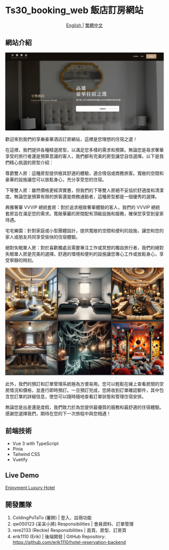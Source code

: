 # Ts30_booking_web 飯店訂房網站

<p align="center">
  <a href="./README.md"> English </a> | <a href="./README.zh-TW.md"> 繁體中文
  </a>
</p>

## 網站介紹

![Alt text](image.png)

歡迎來到我們的享樂豪華酒店訂房網站，這裡是您理想的住宿之選！

在這裡，我們提供各種精選房型，以滿足您多樣的需求和預算。無論您是尋求奢華享受的旅行者還是預算意識的客人，我們都有完美的房型讓您自信選擇。以下是我們精心挑選的房型介紹：

尊爵雙人房：這種房型提供極其舒適的體驗，適合情侶或商務旅客。寬敞的空間和豪華的設施讓您可以放鬆身心，充分享受您的住宿。

下等雙人房：雖然價格更經濟實惠，但我們的下等雙人房絕不妥協於舒適度和清潔度。無論您是預算有限的旅客還是商務通勤者，這種房型都是一個優秀的選擇。

典雅奢華 VVVIP 總統套房：對於追求極致奢華體驗的客人，我們的 VVVIP 總統套房旨在滿足您的需求。寬敞華麗的房間配有頂級設施和服務，確保您享受到皇家待遇。

宅宅樂園：針對家庭或小型團體設計，提供寬敞的空間和便利的設施，讓您和您的家人或朋友共同享受愉快的住宿體驗。

絕對失眠單人房：對於喜歡獨處且需要專注工作或冥想的獨自旅行者，我們的絕對失眠單人房是完美的選擇。舒適的環境和便利的設施讓您專心工作或放鬆身心，享受寧靜的時刻。

![Alt text](image-2.png)

此外，我們的預訂和訂單管理系統極為方便易用。您可以輕鬆在線上查看房間的空房情況和價格，並進行即時預訂。一旦預訂完成，您將收到訂單確認郵件，其中包含您訂單的詳細信息，使您可以隨時隨地查看訂單狀態和管理住宿安排。

無論您是出差還是度假，我們致力於為您提供最優質的服務和最舒適的住宿體驗。感謝您選擇我們，期待在您的下一次旅程中與您相遇！

## 前端技術

- Vue 3 with TypeScript
- Pinia
- Tailwind CSS
- Vuetify

## Live Demo

<a href="https://rere2133.github.io/ts30_booking_web" target="_blank">Enjoyment Luxury Hotel</a>

## 開發團隊

1. ColdingPoTaTo (薯餅) | 登入、註冊功能
2. qw050123 (呆呆小將)
   Responsibilities | 會員資料、訂單管理
3. rere2133 (Reckie)
   Responsibilities | 首頁、房型、訂房頁
4. erik1110 (Erik) | 後端開發 | GitHub Repository: https://github.com/erik1110/hotel-reservation-backend
